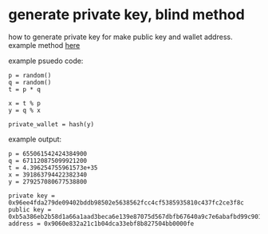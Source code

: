 # generate private key, blind method 
how to generate private key for make public key and wallet address.\
example method [here](https://sandbox.eth.build/wofCrGxhc3Rfbm9kZV9pZMOMw7HEgcSDxIVsaW5rxItkw40BHsKlxIfEiXPDnAAQworCosSMw4zDocKkdHlwZcKsSW5wdXQvQsSxdG9uwqNwb3PCksONCMKYw40CwrzCpHNpemXCksOMw4gywqVmxIJnc8KAwqVvcsSJcgDCpG3EiGUAwqbElMSwdHPCkcKDwqRuYW1lwqDEqMSqZcO_wqTEk8SVw4DCp2_EscWgxLzFpMWmxajFqsSpxKvDv8KlxbBrxLzEmQrEmQvFuMWnxanFq8Srwq5udW1iZXIsYm9vbGVhbsW_xJTGgcOAwqpwcm_Eq3J0aWVzwoPCpXZhbHVlwqhjxJNjayDFqMKlxqV0xpfCpsS0dMS2xppjxbRudAzCi8SkxI3DpsaKZcKqxK7FoC9UZXh0xLnEu8S9C1TEmcOMxYTFhsWIxJksxYzFjmHFkMWSxZTFlgXFmcWbxZ3Fn8SxxaLGh8W6x4nFmMaAxJkPxbPFtcerxaPFpcaIxbvFrMKmxIRyxJRnxpvElXPDgMa3aca5ZcKvcsaZZG9txrV1bMalcGx5xp_GocajxqXGp8KEwqtibG_Gs8amU8ebMsKryJNhY2VoxpbFlsKvZceCxpEgdMeQdCBoxpFlyIXIh8Kkx4_HkcaqxqzGrsOLR1Uqw41nDWLDqsSjxKXDpceJwq1NYXRoL03IkMiSyJTHk8aCCsK0x5jHmsWHwpJ4PMWNxY_FkcWTxZXGkQTHp8SJx6nEr8erwpLHrWXCoUHHicKmxo3Gj8aRxa_GnMSZDcmvwqFCybPJtcaQcsm4xJXEmQ7HtHTFtse3xbnJsD3Jv8aOyoHIgcaBxL0BD8SZEMiWxqLGkciZxqjJscOLQ8KiLn4BHHMryb3KnsKiwqDCmcOCwqNcNsKiT1DCoSrHhcSlw6nHiceLyazEssi8x5LEusaCDDDFgXbJncecAceeyaLHocmkx6TGkQfJqcWcxZ7Kusesx7jHrsW8xZzKg2vEmRTKh8qJya_HusSrx7x0x75uyIDGgMiDyLnGl8KqcnNhIMqAxpHKmMiYxqZzyJvIncifa8ihyKPIpcSCyKjIqmzIrMiuyLJyyLHIs8i1yLfLp2XIu8izyL7GrWXKnsKVw4DCuC3Dq8KHw7zKtcSNw6jHicKryY_JkcmTxIjIkG_JmMS9DBLDjQMMy4TJn8mhx6DHosmlxZYIy47Jq8W2ya7Lk8mwybLLlcm0yo_Jt8exARfJvMm-zLfLrsqCzLsWy5vHtsm8yo3NgMy5csqRxaLEmRXMh8KteSA9IHEgTcyebCB4y7DKmsuywoPKncqfyqrKrMquyqdDzI_MkcyTw7zKsMqyJcyWw4zDp8yZzJvJks2YZMyfzKHDjQtAxYHCnsyoyaDLiMysy4tyBsywy5DMssm8zLbHu82By5fKlsy-yo7Jts2CybkBEc2FxaHKisaIwqHNiM6KzYrNjMqTFMSZFs2QeM2TIMyCzbXIkCBwzZ3GpM2fyp3JgsmEyYbJiM2myqDKosqkK82swqHNrseGw4zDo82yyZDJklLIi8iNzbgJwojFgcOuzKjDjMOUHM6Ay4rJpnIDzoXHqs6Wy53HicWuzLsLzpXFosKEzLTMi8auzo_KkMulypMOxJkXxb9hxpBsyqjNo8qtNsyHwqzPgW7IjMiOW82VIF3Oq8qbwoPCqWHEsciNyZBpY8qsbcSUAcKjbWF4yp7Cq8OBbWdOw4gAza_Dqsq4x4zEsceOyLPNuAzCssylzKfFhcmex53Hn8mjx6PPjwnPksuRzpfLlMWsx7DOkhXPmtCpxonMt8e9x7_NjMKRxJnPjMa4y6jLqsuszYHPucuyy7TInsigZciixYfIpMimy7zIq8aRyK3Ir8yCyLLHkcyFcsi40LnMiMq8z57MjUPCjwDDtsKuwrZgw6DJisSNw6vHicKvQ3LEqsS2L0tlzZJQYWlyzbgOxL0Cw7jLhMKCwqEww4pDU8KZwprCoTFCz43QpMWWC9CnzofMtMKtW8agacaryLIga9GrXcmz0LPLo86MAR3Jr8KoZ8iuxpHJkMyIy5XPl8acxbLFtMqIx6vCk8mvyKXHvtKNZdKP0avSk8uh0LTLpdC2ARvJr8afdcid0IHSrXnSr8uiy6TGnM2NARrJr8KnYWRk0ZFzc9K90rHTgNKzGdC-xqfCgMKJzrvDrNGjRGlzyKZ5L0HTh9OJc824D8KqxYFszKjEmVRQ0oLMrcaRDdKGzYbMtMuey5bMuxvTkcaoyJzRgcu30YPLudGHyKnRiXLCoMyHwqfTntOIxqdz05TEpcOt05fTmdOb053Tn9SG06LTpALDpNOnAdOp06vOgg7Tr8-U07HHr9KWGtO2woPTuMu2y7jRhcu6yKfTvsu-xpHUgdGT1IPUj9OK1IjEjc-Iy5XCr9OY05rEgtOc1ITToNOiyZsDZtSV1JfMq8-OxZYP1JvLksqL07LQrMqEAdOQxqDKmc6sxqfUosu10YLRhGXRhsu71KnFltSsyIbGl9Su1IXTitGgw4zDr8yZ0aXRp28vSMSDaM24DcO80J3NvsSb1YLSg8aRCtWG0LDCpc-TyY3SlGcszovMuxzQr8mvwqRo1arTjMujzp3EmR3EmR7TtsKAza_DsdCVyrrQmMeR0bFqxYEm1JXLh9Wy06xyzKfFmsmqzobTsNWI1J7Mux7WgdSd0LLSsNaHy6XCkMyHy6nLq8utzYrTttGA1KTTu9Sm073Lvcu_0YzMg9GPyLbRkcyHzInIvcarzIzDmUIweDk2ZWU0ZmRhMjc5xIkwOTQwMmLTh2I5ODXXmGU1NjPXnjYyZmNjNGNmNdekNTkzNTgxMNeqMzfXqDLIqDNmOGPNr8Oizr7MnM-xz7PPhH7NvM-Jz4vUmM-PAtW2z5XSoNKWCtCvz5zKi9GWz6DGkdaIAQ3EmRHPp8-pyqjKocqjyqXPr9iFyI0gz7Vwz7fUoc-8z77QiMal0ILQh8SUANCH0InQi9CN0I_QkdWhw7DWkceNQ8Wb0JoIzKXDgNOnAsOQxJkF2IzFlgHYj9ao0KvLl9Kjx7XUnNaj1qnSvs2Mxp7VjsuxyJrUo9WU07zVmNa5xpHCpi8vx4DEideA2L_ZpteDxq7DmgHDttiqzZTIis-yyI0oKQrNltmwz4Jt2bQKyLTNlNiqKs2VCgrOo82UyLQlzqkKzZLNlM2W2od42oLSi9KrX3fGrMaX2b3ItdWqKHnZtQrZoyAt2p_aoNqh2qLaoArZryA2NdefNjE1NDLarjTXpDQ5MDDZts6kNjcxMTIwODfXnznbgjLavNq12bzOpDQuM9eJMtqt24DXsNqrNTczZSvXstqDzqTbizE416PXkjTarjLXpNuh15faic6k15E524032r4w2rnbgNekONuG2qXSqtKe0rvOpNeH14nXi9eN14_bp9eU15bXmNeaZNec157XoNei16_Xpteo16rXrNeu157Xsdez17XXt9e5Y9e7Zde917_apdK4xrLbtc2U14diNWHXpNeKYteZ17NkMWE2NmHcptOGM8aQY9ynZTHbi2XavzDbgGTXojfcgWZi2rk215dhOWM3ZdypYmHcvGTbgmPatNyyYTdi26xkM2E4NGJmMWLcvWFl3ZlmOcaQ3YpjMded2q_avzPXmNeTOdeu26g4Zt2V2r0y3YrdmzAzYwrThtWfc9u214jbrDDctDMy15Ax3aTdkTRk3K8z25TdmDhiONeR15_dl92R2rUwZsi4y6XEoBHClsaDxKYAw4zDogDDv96cAQvens683qLepA3eoN6fw6XFnc2B3qQO3qjDjMOlAcy4zpDepA_etN6fw6YAAN6kEN67zbDer82K3qQR3qzNsN623rDLmd-Dw4zDqd6-3qQVw4zDqN6fw6rfkM6g343DqN-K34XPpd6z35Tet8qB3qQZw4zDqwLDjMOu35fTgt-kAcOMw63fqRvfpN6fw6zfqRzDjN-W1aIAwq3Vu9W935zSl9-437HLoNK-3qQe37_Dsd6-wqZnxqF1cHPCkMKmx4BuZmlnwoDCp3bGkcWFxLfDiz_DmcKZ4KCe4KCewpo) 

example psuedo code:
```
p = random()
q = random()
t = p * q

x = t % p
y = q % x

private_wallet = hash(y)
```

example output:
```
p = 655061542424384900
q = 671120875099921200
t = 4.396254755961573e+35
x = 391863794422382340
y = 279257080677538800

private key = 0x96ee4fda279de09402bddb98502e5638562fcc4cf5385935810c437fc2ce3f8c
public key = 0xb5a386eb2b58d1a66a1aad3beca6e139e87075d567dbfb67640a9c7e6abafbd99c9013a7b06d3a84bf1bb6aef1f9bed9c19824873029d953928fa8202d9bb03c
address = 0x9060e832a21c1b04dca33ebf8b827504bb0000fe
```
